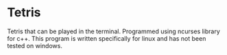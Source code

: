 # Tetris
Tetris that can be played in the terminal. Programmed using ncurses library for c++. This program is written specifically for linux and has not been tested on windows.
